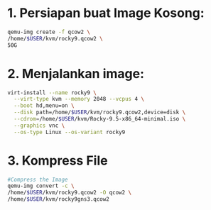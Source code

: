 # 1. Persiapan buat Image Kosong:
```sh
qemu-img create -f qcow2 \
/home/$USER/kvm/rocky9.qcow2 \
50G
```

# 2. Menjalankan image:

```sh
virt-install --name rocky9 \
  --virt-type kvm --memory 2048 --vcpus 4 \
  --boot hd,menu=on \
  --disk path=/home/$USER/kvm/rocky9.qcow2,device=disk \
  --cdrom=/home/$USER/kvm/Rocky-9.5-x86_64-minimal.iso \
  --graphics vnc \
  --os-type Linux --os-variant rocky9
```

# 3. Kompress File
```sh
#Compress the Image
qemu-img convert -c \
/home/$USER/kvm/rocky9.qcow2 -O qcow2 \
/home/$USER/kvm/rocky9gns3.qcow2
